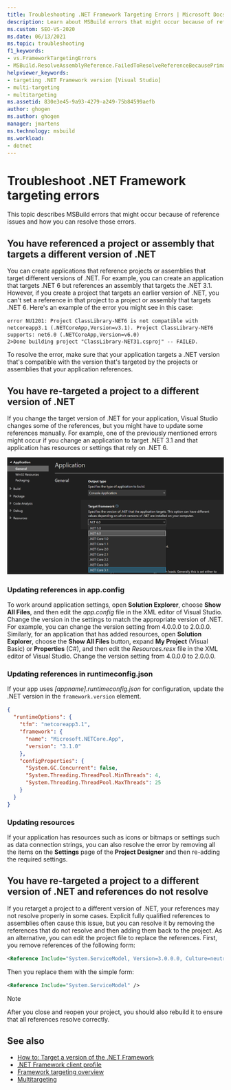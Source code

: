 ```yaml
---
title: Troubleshooting .NET Framework Targeting Errors | Microsoft Docs
description: Learn about MSBuild errors that might occur because of reference issues and how you can resolve those errors.
ms.custom: SEO-VS-2020
ms.date: 06/13/2021
ms.topic: troubleshooting
f1_keywords:
- vs.FrameworkTargetingErrors
- MSBuild.ResolveAssemblyReference.FailedToResolveReferenceBecausePrimaryAssemblyInExclusionList
helpviewer_keywords:
- targeting .NET Framework version [Visual Studio]
- multi-targeting
- multitargeting
ms.assetid: 830e3e45-9a93-4279-a249-75b84599aefb
author: ghogen
ms.author: ghogen
manager: jmartens
ms.technology: msbuild
ms.workload:
- dotnet
---
```

# Troubleshoot .NET Framework targeting errors

This topic describes MSBuild errors that might occur because of reference issues and how you can resolve those errors.

## You have referenced a project or assembly that targets a different version of .NET

 You can create applications that reference projects or assemblies that target different versions of .NET. For example, you can create an application that targets .NET 6 but references an assembly that targets the .NET 3.1. However, if you create a project that targets an earlier version of .NET, you can't set a reference in that project to a project or assembly that targets .NET 6.  Here's an example of the error you might see in this case:

 ```output
 error NU1201: Project ClassLibrary-NET6 is not compatible with netcoreapp3.1 (.NETCoreApp,Version=v3.1). Project ClassLibrary-NET6 supports: net6.0 (.NETCoreApp,Version=v6.0)
2>Done building project "ClassLibrary-NET31.csproj" -- FAILED.
```

To resolve the error, make sure that your application targets a .NET version that's compatible with the version that's targeted by the projects or assemblies that your application references.

## You have re-targeted a project to a different version of .NET

 If you change the target version of .NET for your application, Visual Studio changes some of the references, but you might have to update some references manually. For example, one of the previously mentioned errors might occur if you change an application to target .NET 3.1 and that application has resources or settings that rely on .NET 6.

![Screenshot showing changing the target framework in Visual Studio.](media/vs-2022/change-target-framework.png)

### Updating references in app.config

 To work around application settings, open **Solution Explorer**, choose **Show All Files**, and then edit the *app.config* file in the XML editor of Visual Studio. Change the version in the settings to match the appropriate version of .NET. For example, you can change the version setting from 4.0.0.0 to 2.0.0.0. Similarly, for an application that has added resources, open **Solution Explorer**, choose the **Show All Files** button, expand **My Project** (Visual Basic) or **Properties** (C#), and then edit the *Resources.resx* file in the XML editor of Visual Studio. Change the version setting from 4.0.0.0 to 2.0.0.0.

### Updating references in runtimeconfig.json

If your app uses *[appname].runtimeconfig.json* for configuration, update the .NET version in the `framework.version` element.

```json
{
  "runtimeOptions": {
    "tfm": "netcoreapp3.1",
    "framework": {
      "name": "Microsoft.NETCore.App",
      "version": "3.1.0"
    },
    "configProperties": {
      "System.GC.Concurrent": false,
      "System.Threading.ThreadPool.MinThreads": 4,
      "System.Threading.ThreadPool.MaxThreads": 25
    }
  }
}
```

### Updating resources

 If your application has resources such as icons or bitmaps or settings such as data connection strings, you can also resolve the error by removing all the items on the **Settings** page of the **Project Designer** and then re-adding the required settings.

## You have re-targeted a project to a different version of .NET and references do not resolve

 If you retarget a project to a different version of .NET, your references may not resolve properly in some cases. Explicit fully qualified references to assemblies often cause this issue, but you can resolve it by removing the references that do not resolve and then adding them back to the project. As an alternative, you can edit the project file to replace the references. First, you remove references of the following form:

```xml
<Reference Include="System.ServiceModel, Version=3.0.0.0, Culture=neutral, PublicKeyToken=b77a5c561934e089, processorArchitecture=MSIL" />
```

 Then you replace them with the simple form:

```xml
<Reference Include="System.ServiceModel" />
```

> [!NOTE]
> After you close and reopen your project, you should also rebuild it to ensure that all references resolve correctly.

## See also

- [How to: Target a version of the .NET Framework](../ide/visual-studio-multi-targeting-overview.md)
- [.NET Framework client profile](/dotnet/framework/deployment/client-profile)
- [Framework targeting overview](../ide/visual-studio-multi-targeting-overview.md)
- [Multitargeting](../msbuild/msbuild-multitargeting-overview.md)

